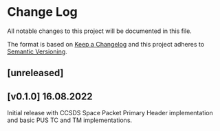 Change Log
=======

All notable changes to this project will be documented in this file.

The format is based on [Keep a Changelog](http://keepachangelog.com/)
and this project adheres to [Semantic Versioning](http://semver.org/).

## [unreleased]

## [v0.1.0] 16.08.2022

Initial release with CCSDS Space Packet Primary Header implementation and basic PUS TC and TM
implementations.
